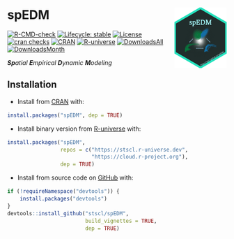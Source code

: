 
<!-- README.md is generated from README.Rmd. Please edit that file -->

# spEDM <img src="man/figures/logo.png" align="right" height="139" alt="https://stscl.github.io/spEDM/">

<!-- badges: start -->

[![R-CMD-check](https://github.com/stscl/spEDM/actions/workflows/R-CMD-check.yaml/badge.svg)](https://github.com/stscl/spEDM/actions/workflows/R-CMD-check.yaml)
[![Lifecycle:
stable](https://img.shields.io/badge/lifecycle-stable-20b2aa.svg)](https://lifecycle.r-lib.org/articles/stages.html#stable)
[![License](https://img.shields.io/badge/license-GPL--3-brightgreen.svg?style=flat)](http://www.gnu.org/licenses/gpl-3.0.html)
[![cran
checks](https://badges.cranchecks.info/worst/spEDM.svg)](https://cran.r-project.org/web/checks/check_results_spEDM.html)
[![CRAN](https://www.r-pkg.org/badges/version/spEDM)](https://CRAN.R-project.org/package=spEDM)
[![R-universe](https://stscl.r-universe.dev/badges/spEDM?color=cyan)](https://stscl.r-universe.dev/spEDM)
[![DownloadsAll](https://badgen.net/cran/dt/spEDM?color=orange)](https://CRAN.R-project.org/package=spEDM)
[![DownloadsMonth](https://cranlogs.r-pkg.org/badges/spEDM)](https://CRAN.R-project.org/package=spEDM)
<!-- badges: end -->

***Sp**atial **E**mpirical **D**ynamic **M**odeling*

## Installation

- Install from [CRAN](https://CRAN.R-project.org/package=spEDM) with:

``` r
install.packages("spEDM", dep = TRUE)
```

- Install binary version from
  [R-universe](https://stscl.r-universe.dev/spEDM) with:

``` r
install.packages("spEDM",
                 repos = c("https://stscl.r-universe.dev",
                           "https://cloud.r-project.org"),
                 dep = TRUE)
```

- Install from source code on [GitHub](https://github.com/stscl/spEDM)
  with:

``` r
if (!requireNamespace("devtools")) {
    install.packages("devtools")
}
devtools::install_github("stscl/spEDM",
                         build_vignettes = TRUE,
                         dep = TRUE)
```
